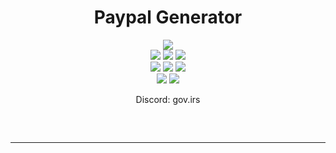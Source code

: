 <h1 align="center">
  Paypal Generator
</h1>

<div align="center">
  <img  src="https://user-images.githubusercontent.com/99215486/175369409-b967da5b-e373-48ea-b8f5-8ed3d613df03.gif">
  <br>
  <img  src="1">
  <img  src="1">
  <img  src="1">
  <br>
  <img  src="1">
  <img  src="1">
  <img  src="1">
  <br>
  <img  src="1">
  <img  src="1">
  <br>
  <p align="center">
  Discord: gov.irs
<hr style="border-radius: 2%; margin-top: 60px; margin-bottom: 60px;" noshade="" size="20" width="100%">
</p>
</div>
